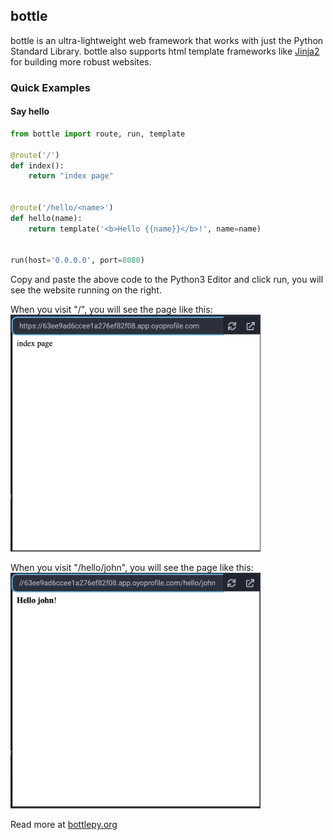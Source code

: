 ## bottle

bottle is an ultra-lightweight web framework that works with just the Python
Standard Library. bottle also supports html template frameworks like 
<a href="/extralibs/jinja2/">Jinja2</a> for building more robust websites.

### Quick Examples

#### Say hello

```python
from bottle import route, run, template

@route('/')
def index():
    return "index page"


@route('/hello/<name>')
def hello(name):
    return template('<b>Hello {{name}}</b>!', name=name)


run(host='0.0.0.0', port=8080)
```

Copy and paste the above code to the Python3 Editor and click run, you will see the website running on the right.

When you visit "/", you will see the page like this:
<img src="../../assets/img/bottle-hello-index.png" width="400px">

When you visit "/hello/john", you will see the page like this:
<img src="../../assets/img/bottle-hello-john.png" width="400px">

Read more at <a href="https://bottlepy.org/docs/dev/">bottlepy.org</a>